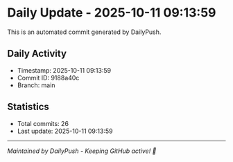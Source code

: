 # Daily Update - 2025-10-11 09:13:59

This is an automated commit generated by DailyPush.

## Daily Activity
- Timestamp: 2025-10-11 09:13:59
- Commit ID: 9188a40c
- Branch: main

## Statistics
- Total commits: 26
- Last update: 2025-10-11 09:13:59

---
*Maintained by DailyPush - Keeping GitHub active! 🚀*

